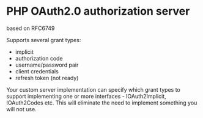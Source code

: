 # PHP OAuth2.0 authorization server
based on RFC6749

Supports several grant types:
 - implicit
 - authorization code
 - username/password pair
 - client credentials
 - refresh token (not ready)

Your custom server implementation can specify which grant types to support
implementing one or more interfaces - IOAuth2Implicit, IOAuth2Codes etc.
This will eliminate the need to implement something you will not use.

